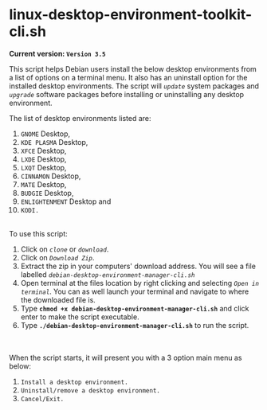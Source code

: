 # linux-desktop-environment-toolkit-cli.sh
**Current version: `Version 3.5`**

This script helps Debian users install the below desktop environments from a list of options on a terminal menu. It also has an uninstall option for the installed desktop environments. The script will *`update`* system packages and *`upgrade`* software packages before installing or uninstalling any desktop environment.

The list of desktop environments listed are:
  1.  `GNOME` Desktop,
  2.  `KDE PLASMA` Desktop,
  3.  `XFCE` Desktop,
  4.  `LXDE` Desktop,
  5.  `LXQT` Desktop,
  6.  `CINNAMON` Desktop,
  7.  `MATE` Desktop,
  8.  `BUDGIE` Desktop,
  9.  `ENLIGHTENMENT` Desktop and
  10. `KODI.`


\
To use this script:
  1. Click on *`clone`* or *`download`*.
  2. Click on *`Download Zip`*.
  3. Extract the zip in your computers' download address. You will see a file labelled *`debian-desktop-environment-manager-cli.sh`*
  4. Open terminal at the files location by right clicking and selecting *`Open in terminal`*. You can as well launch your terminal and navigate to where the downloaded file is.
  5. Type **`chmod +x debian-desktop-environment-manager-cli.sh`** and click enter to make the script executable.
  6. Type **`./debian-desktop-environment-manager-cli.sh`** to run the script.

\
\
When the script starts, it will present you with a 3 option main menu as below:
  1. `Install a desktop environment.`
  2. `Uninstall/remove a desktop environment.`
  3. `Cancel/Exit.` 
